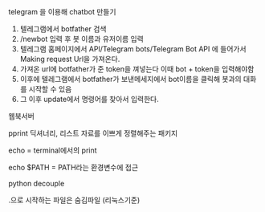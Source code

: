 telegram 을 이용해 chatbot 만들기

1. 텔레그램에서 botfather 검색
2. /newbot 입력 후 봇 이름과 유저이름 입력
3. 텔레그램 홈페이지에서 API/Telegram bots/Telegram Bot API 에 들어가서 Making request Url을 가져온다.
4. 가져온 url에 botfather가 준 token을 껴넣는다 이때 bot + token을 입력해야함
5. 이후에 텔레그램에서 botfather가 보낸메세지에서 bot이름을 클릭해 봇과의 대화를 시작할 수 있음
6. 그 이후 update에서 명령어를 찾아서 입력한다.



웹북서버

pprint 딕셔너리, 리스트 자료를 이쁘게 정렬해주는 패키지



echo = terminal에서의 print

echo $PATH = PATH라는 환경변수에 접근



python decouple

.으로 시작하는 파일은 숨김파일 (리눅스기준)